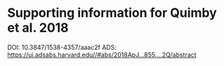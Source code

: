 # Supporting information for Quimby et al. 2018
DOI:      10.3847/1538-4357/aaac2f 
ADS: https://ui.adsabs.harvard.edu//#abs/2018ApJ...855....2Q/abstract

